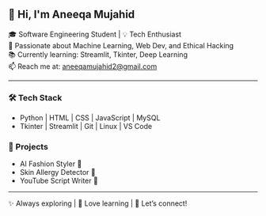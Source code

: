 ## 👋 Hi, I'm Aneeqa Mujahid

🎓 Software Engineering Student | 💡 Tech Enthusiast    
🌈 Passionate about Machine Learning, Web Dev, and Ethical Hacking  
📚 Currently learning: Streamlit, Tkinter, Deep Learning  
📫 Reach me at: aneeqamujahid2@gmail.com  

---

### 🛠️ Tech Stack
- Python | HTML | CSS | JavaScript | MySQL  
- Tkinter | Streamlit | Git | Linux | VS Code

### 🚀 Projects
- AI Fashion Styler 👗  
- Skin Allergy Detector 🧴  
- YouTube Script Writer 🎥  

---

✨ Always exploring | 📘 Love learning | 🌟 Let’s connect!

